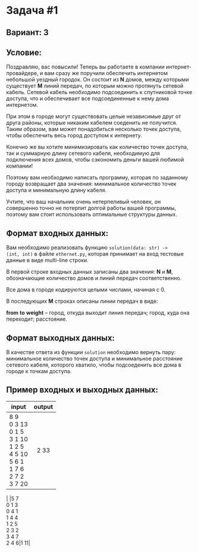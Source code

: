 ﻿
# Задача #1
## Вариант: 3
## Условие:

Поздравляю, вас повысили! Теперь вы работаете в компании интернет-провайдере, и вам сразу же поручили обеспечить интернетом 
небольшой уездный городок. Он состоит из **N** домов, между которыми существует **M** линий передач, по которым можно протянуть сетевой кабель.
Сетевой кабель необходимо подсоединить к спутниковой точке доступа, что и обеспечивает все подсоединенные к нему дома интернетом.

При этом в городе могут существовать целые независимые друг от друга районы, которые никаким кабелем соеденить не получится. 
Таким образом, вам может понадобиться несколько точек доступа, чтобы обеспечить весь город доступом к интернету.

Конечно же вы хотите минимизировать как количество точек доступа, так и суммарную длину сетевого кабеля, необходимую для подключения всех домов, чтобы
сэкономить деньги вашей любимой компании!

Поэтому вам необходимо написать программу, которая по заданному городу возвращает два значения: минимальное количество точек доступа и минимальную длину кабеля.

Учтите, что ваш начальник очень нетерпеливый человек, он совершенно точно не потерпит долгой работы вашей программы, поэтому вам стоит использовать оптимальные структуры данных.

## Формат входных данных:

Вам необходимо реализовать функцию <code>solution(data: str) -> (int, int)</code> в файле <code>ethernet.py</code>, которая принимает на вход тестовые данные в виде multi-line строки.

В первой строке входных данных записаны два значения: **N** и **M**, обозначающие количество домов и линий передач соответственно.

Все дома в городе кодируются целыми числами, начиная с 0.

В последующих **M** строках описаны линии передач в виде:

**from** **to** **weight**  – город, откуда выходит линия передач; город, куда она переходит; расстояние.

## Формат выходных данных:

В качестве ответа из функции <code>solution</code> необходимо вернуть пару: минимальное количество точек доступа и минимальное расстояние сетевого кабеля, которого хватило, чтобы подсоеденить
все дома в городе к точкам доступа.

## Пример входных и выходных данных:

|   input  |     output    |
|----------|:-------------:|
| 8 9<br/>0 3 13<br/>0 1 5<br/>3 1 10<br/>1 2 5<br/>4 5 10<br/>5 6 1<br/>1 7 6<br/>2 7 2<br/>3 7 20 | 2 33 |  
|
|5 7 <br/> 0 1 3<br/>0 4 1<br/>1 4 4<br/>1 2 5<br/>2 3 2<br/>3 4 7<br/>2 4 6|1 11|
